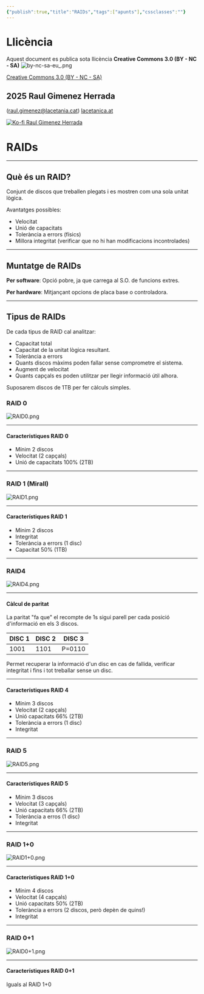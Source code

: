 ```yaml
---
{"publish":true,"title":"RAIDs","tags":["apunts"],"cssclasses":""}
---
```


# Llicència
Aquest document es publica sota llicència **Creative Commons 3.0 (BY - NC - SA)**
![by-nc-sa-eu_.png](http://alquimiabinaria.cat/by-nc-sa-eu_.png)

[Creative Commons 3.0 (BY - NC - SA)](https://creativecommons.org/licenses/by-nc-sa/3.0/es/legalcode.ca)

## 2025 Raul Gimenez Herrada
(raul.gimenez@lacetania.cat)
[lacetanica.at](https://lacetanica.cat/)

[![Ko-fi Raul Gimenez Herrada](https://alquimiabinaria.cat/kofi.png)](https:/ko-fi.com/raulgimenezherrada)
# RAIDs
---
## Què és un RAID?

Conjunt de discos que treballen plegats i es mostren com una sola unitat lògica.

Avantatges possibles:

- Velocitat
- Unió de capacitats
- Tolerància a errors (físics)
- Millora integritat (verificar que no hi han modificacions incontrolades)
---
## Muntatge de RAIDs

 **Per software**: Opció pobre, ja que carrega al S.O. de funcions extres.

**Per hardware**: Mitjançant opcions de placa base o controladora.

---
## Tipus de RAIDs

De cada tipus de RAID cal analitzar:

- Capacitat total
- Capacitat de la unitat lògica resultant.
- Tolerància a errors
- Quants discos màxims poden fallar sense comprometre el sistema.
- Augment de velocitat
- Quants capçals es poden utilitzar per llegir informació útil alhora.

Suposarem discos de 1TB per fer càlculs simples.

### RAID 0

![RAID0.png](file:///home/rgimenezh/Escriptori/lacetanica/apunts/SMX/MP06/UF2/RAID0.png)

---
#### Característiques RAID 0

- Mínim 2 discos
- Velocitat (2 capçals)
- Unió de capacitats 100% (2TB)
---
### RAID 1 (Mirall)

![RAID1.png](file:///home/rgimenezh/Escriptori/lacetanica/apunts/SMX/MP06/UF2/RAID1.png)

---
####  Característiques RAID 1

- Mínim 2 discos
- Integritat
- Tolerància a errors (1 disc)
- Capacitat 50% (1TB)
---
### RAID4

![RAID4.png](file:///home/rgimenezh/Escriptori/lacetanica/apunts/SMX/MP06/UF2/RAID4.png)

---
#### Càlcul de paritat

La paritat "fa que" el recompte de 1s sigui parell per cada posició d'informació en els 3 discos.

  
| DISC 1 | DISC 2 | DISC 3 |
| ------ | ------ | ------ |
| 1001   | 1101   | P=0110 |

Permet recuperar la informació d'un disc en cas de fallida, verificar integritat i fins i tot treballar sense un disc.

---
#### Característiques RAID 4

- Mínim 3 discos
- Velocitat (2 capçals)
- Unió capacitats 66% (2TB)
- Tolerància a errors (1 disc)
- Integritat
---
### RAID 5

![RAID5.png](file:///home/rgimenezh/Escriptori/lacetanica/apunts/SMX/MP06/UF2/RAID5.png)

---
#### Característiques RAID 5

- Mínim 3 discos
- Velocitat (3 capçals)
- Unió capacitats 66% (2TB)
- Tolerància a erros (1 disc)
- Integritat
---
### RAID 1+0

![RAID1+0.png](file:///home/rgimenezh/Escriptori/lacetanica/apunts/SMX/MP06/UF2/RAID1+0.png)

---
#### Característiques RAID 1+0

- Mínim 4 discos
- Velocitat (4 capçals)
- Unió capacitats 50% (2TB)
- Tolerància a errors (2 discos, però depèn de quins!)
- Integritat
---
### RAID 0+1

![RAID0+1.png](file:///home/rgimenezh/Escriptori/lacetanica/apunts/SMX/MP06/UF2/RAID0+1.png)

---
#### Característiques RAID 0+1

Iguals al RAID 1+0